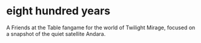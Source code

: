 # eight hundred years

A Friends at the Table fangame for the world of Twilight Mirage, focused on a snapshot of the quiet satellite Andara.
